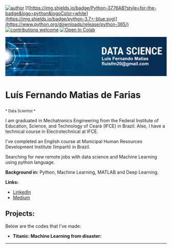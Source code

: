 [![author](https://img.shields.io/badge/author-luismatias-red)](https://www.linkedin.com/in/lu%C3%ADs-fernando-matias-de-farias-52234b20a/) [![https://img.shields.io/badge/Python-3776AB?style=for-the-badge&logo=python&logoColor=white](https://img.shields.io/badge/python-3.7+-blue.svg)](https://www.python.org/downloads/release/python-365/) [![contributions welcome](https://img.shields.io/badge/contributions-welcome-brightgreen.svg?style=flat)](https://github.com/Luis20matias) [![Open In Colab](https://colab.research.google.com/assets/colab-badge.svg)](https://chrome.google.com/webstore/detail/open-in-colab/iogfkhleblhcpcekbiedikdehleodpjo)


<p align="center">
  <img src="banner_Luis.png" >
</p>

# Luís Fernando Matias de Farias
<sub>* Data Scientist *</sub>

I am graduated in Mechatronics Engineering from the Federal Institute of Education, Science, and Technology of Ceará (IFCE) in Brazil. Also, I have a technical course in Electrotechnical at IFCE.

I've completed an English course at Municipal Human Resources Development Institute (Imparh) in Brazil.

Searching for new remote jobs with data science and Machine Learning using python language.


**Background in:** Python, Machine Learning, MATLAB and Deep Learning.

**Links:**
* [LinkedIn](https://www.linkedin.com/in/lu%C3%ADs-fernando-matias-de-farias-52234b20a/)
* [Medium](https://medium.com/@fluisfm20)



## Projects:
Below are the codes that I've made:

* **Titanic: Machine Learning from disaster:** 

---




